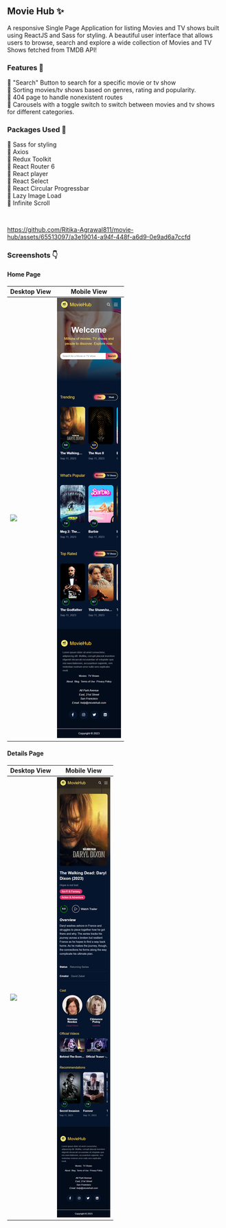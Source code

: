 ## Movie Hub :sparkles:

A responsive Single Page Application for listing Movies and TV shows built using ReactJS and Sass for styling. A beautiful user interface that allows users to browse, search and explore a wide collection of Movies and TV Shows fetched from TMDB API!

### Features :dart:

:small_blue_diamond: "Search" Button to search for a specific movie or tv show <br/>
:small_blue_diamond: Sorting movies/tv shows based on genres, rating and popularity. <br/>
:small_blue_diamond: 404 page to handle nonexistent routes <br/>
:small_blue_diamond: Carousels with a toggle switch to switch between movies and tv shows for different categories.

### Packages Used :memo:

:high_brightness: Sass for styling <br/>
:high_brightness: Axios <br/>
:high_brightness: Redux Toolkit <br/>
:high_brightness: React Router 6 <br/>
:high_brightness: React player <br/>
:high_brightness: React Select <br/>
:high_brightness: React Circular Progressbar <br/>
:high_brightness: Lazy Image Load <br/>
:high_brightness: Infinite Scroll <br/>

<br/>

https://github.com/Ritika-Agrawal811/movie-hub/assets/65513097/a3e19014-a94f-448f-a6d9-0e9ad6a7ccfd

### Screenshots :point_down:

#### Home Page

| Desktop View                                 | Mobile View                                 |
| -------------------------------------------- | ------------------------------------------- |
| <img src="./screenshots/home__desktop.png"/> | <img src="./screenshots/home__mobile.png"/> |

#### Details Page

| Desktop View                                    | Mobile View                                    |
| ----------------------------------------------- | ---------------------------------------------- |
| <img src="./screenshots/details__desktop.png"/> | <img src="./screenshots/details__mobile.png"/> |
